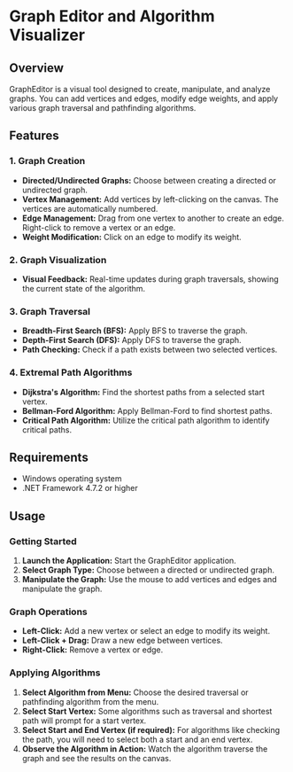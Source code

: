 # Graph Editor and Algorithm Visualizer
## Overview
GraphEditor is a visual tool designed to create, manipulate, and analyze graphs. You can add vertices and edges, modify edge weights, and apply various graph traversal and pathfinding algorithms.

## Features
### 1. Graph Creation
- **Directed/Undirected Graphs:** Choose between creating a directed or undirected graph.
- **Vertex Management:** Add vertices by left-clicking on the canvas. The vertices are automatically numbered.
- **Edge Management:** Drag from one vertex to another to create an edge. Right-click to remove a vertex or an edge.
- **Weight Modification:** Click on an edge to modify its weight.
### 2. Graph Visualization
- **Visual Feedback:** Real-time updates during graph traversals, showing the current state of the algorithm.
### 3. Graph Traversal
- **Breadth-First Search (BFS):** Apply BFS to traverse the graph.
- **Depth-First Search (DFS):** Apply DFS to traverse the graph.
- **Path Checking:** Check if a path exists between two selected vertices.
### 4. Extremal Path Algorithms
- **Dijkstra's Algorithm:** Find the shortest paths from a selected start vertex.
- **Bellman-Ford Algorithm:** Apply Bellman-Ford to find shortest paths.
- **Critical Path Algorithm:** Utilize the critical path algorithm to identify critical paths.
## Requirements
- Windows operating system
- .NET Framework 4.7.2 or higher
## Usage
### Getting Started
1. **Launch the Application:** Start the GraphEditor application.
1. **Select Graph Type:** Choose between a directed or undirected graph.
1. **Manipulate the Graph:** Use the mouse to add vertices and edges and manipulate the graph.
### Graph Operations
- **Left-Click:** Add a new vertex or select an edge to modify its weight.
- **Left-Click + Drag:** Draw a new edge between vertices.
- **Right-Click:** Remove a vertex or edge.
### Applying Algorithms
  1. **Select Algorithm from Menu:** Choose the desired traversal or pathfinding algorithm from the menu.
  1. **Select Start Vertex:** Some algorithms such as traversal and shortest path will prompt for a start vertex.
  1. **Select Start and End Vertex (if required):** For algorithms like checking the path, you will need to select both a start and an end vertex. 
  1. **Observe the Algorithm in Action:** Watch the algorithm traverse the graph and see the results on the canvas.
